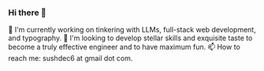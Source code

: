 ### Hi there 👋

🔭 I'm currently working on tinkering with LLMs, full-stack web development, and typography.
👯 I'm looking to develop stellar skills and exquisite taste to become a truly effective engineer and to have maximum fun.
📫 How to reach me: sushdec6 at gmail dot com.
